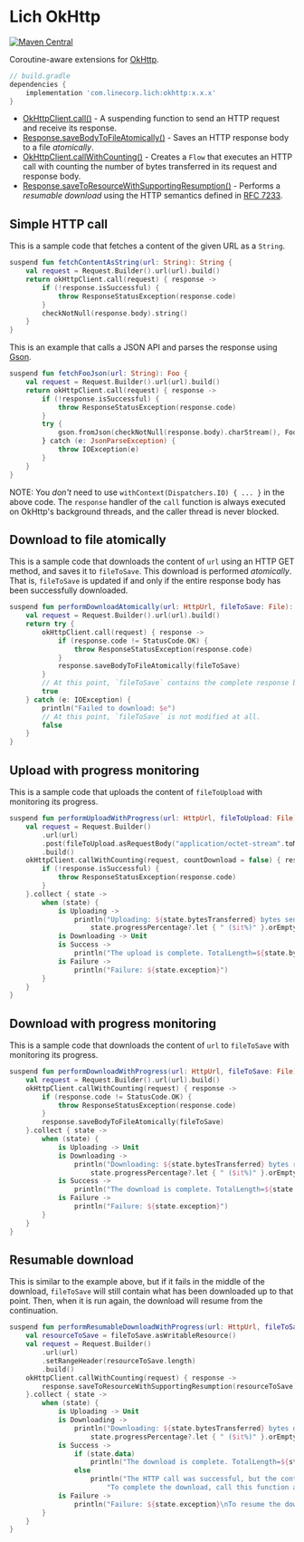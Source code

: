 # Lich OkHttp

[ ![Maven Central](https://badgen.net/maven/v/maven-central/com.linecorp.lich/okhttp) ](https://search.maven.org/artifact/com.linecorp.lich/okhttp)

Coroutine-aware extensions for [OkHttp](https://square.github.io/okhttp/).

```groovy
// build.gradle
dependencies {
    implementation 'com.linecorp.lich:okhttp:x.x.x'
}
```

- [OkHttpClient.call()](src/main/java/com/linecorp/lich/okhttp/Call.kt) - A suspending function to
send an HTTP request and receive its response.
- [Response.saveBodyToFileAtomically()](src/main/java/com/linecorp/lich/okhttp/AtomicDownload.kt) -
Saves an HTTP response body to a file *atomically*.
- [OkHttpClient.callWithCounting()](src/main/java/com/linecorp/lich/okhttp/CallWithCounting.kt) -
Creates a `Flow` that executes an HTTP call with counting the number of bytes transferred in its
request and response body.
- [Response.saveToResourceWithSupportingResumption()](src/main/java/com/linecorp/lich/okhttp/ResumableDownload.kt) -
Performs a *resumable download* using the HTTP semantics defined in [RFC 7233](https://tools.ietf.org/html/rfc7233).

## Simple HTTP call

This is a sample code that fetches a content of the given URL as a `String`.
```kotlin
suspend fun fetchContentAsString(url: String): String {
    val request = Request.Builder().url(url).build()
    return okHttpClient.call(request) { response ->
        if (!response.isSuccessful) {
            throw ResponseStatusException(response.code)
        }
        checkNotNull(response.body).string()
    }
}
```

This is an example that calls a JSON API and parses the response using [Gson](https://github.com/google/gson).
```kotlin
suspend fun fetchFooJson(url: String): Foo {
    val request = Request.Builder().url(url).build()
    return okHttpClient.call(request) { response ->
        if (!response.isSuccessful) {
            throw ResponseStatusException(response.code)
        }
        try {
            gson.fromJson(checkNotNull(response.body).charStream(), Foo::class.java)
        } catch (e: JsonParseException) {
            throw IOException(e)
        }
    }
}
```

NOTE: You *don't* need to use `withContext(Dispatchers.IO) { ... }` in the above code.
The `response` handler of the `call` function is always executed on OkHttp's background threads,
and the caller thread is never blocked.

## Download to file atomically

This is a sample code that downloads the content of `url` using an HTTP GET method, and saves it to
`fileToSave`. This download is performed *atomically*. That is, `fileToSave` is updated if and only
if the entire response body has been successfully downloaded.
```kotlin
suspend fun performDownloadAtomically(url: HttpUrl, fileToSave: File): Boolean {
    val request = Request.Builder().url(url).build()
    return try {
        okHttpClient.call(request) { response ->
            if (response.code != StatusCode.OK) {
                throw ResponseStatusException(response.code)
            }
            response.saveBodyToFileAtomically(fileToSave)
        }
        // At this point, `fileToSave` contains the complete response body downloaded.
        true
    } catch (e: IOException) {
        println("Failed to download: $e")
        // At this point, `fileToSave` is not modified at all.
        false
    }
}
```

## Upload with progress monitoring

This is a sample code that uploads the content of `fileToUpload` with monitoring its progress.
```kotlin
suspend fun performUploadWithProgress(url: HttpUrl, fileToUpload: File) {
    val request = Request.Builder()
        .url(url)
        .post(fileToUpload.asRequestBody("application/octet-stream".toMediaType()))
        .build()
    okHttpClient.callWithCounting(request, countDownload = false) { response ->
        if (!response.isSuccessful) {
            throw ResponseStatusException(response.code)
        }
    }.collect { state ->
        when (state) {
            is Uploading ->
                println("Uploading: ${state.bytesTransferred} bytes sent." +
                    state.progressPercentage?.let { " ($it%)" }.orEmpty())
            is Downloading -> Unit
            is Success ->
                println("The upload is complete. TotalLength=${state.bytesUploaded}")
            is Failure ->
                println("Failure: ${state.exception}")
        }
    }
}
```

## Download with progress monitoring

This is a sample code that downloads the content of `url` to `fileToSave` with monitoring its progress.
```kotlin
suspend fun performDownloadWithProgress(url: HttpUrl, fileToSave: File) {
    val request = Request.Builder().url(url).build()
    okHttpClient.callWithCounting(request) { response ->
        if (response.code != StatusCode.OK) {
            throw ResponseStatusException(response.code)
        }
        response.saveBodyToFileAtomically(fileToSave)
    }.collect { state ->
        when (state) {
            is Uploading -> Unit
            is Downloading ->
                println("Downloading: ${state.bytesTransferred} bytes received." +
                    state.progressPercentage?.let { " ($it%)" }.orEmpty())
            is Success ->
                println("The download is complete. TotalLength=${state.bytesDownloaded}")
            is Failure ->
                println("Failure: ${state.exception}")
        }
    }
}
```

## Resumable download

This is similar to the example above, but if it fails in the middle of the download, `fileToSave`
will still contain what has been downloaded up to that point. Then, when it is run again, the
download will resume from the continuation.
```kotlin
suspend fun performResumableDownloadWithProgress(url: HttpUrl, fileToSave: File) {
    val resourceToSave = fileToSave.asWritableResource()
    val request = Request.Builder()
        .url(url)
        .setRangeHeader(resourceToSave.length)
        .build()
    okHttpClient.callWithCounting(request) { response ->
        response.saveToResourceWithSupportingResumption(resourceToSave)
    }.collect { state ->
        when (state) {
            is Uploading -> Unit
            is Downloading ->
                println("Downloading: ${state.bytesTransferred} bytes downloaded." +
                    state.progressPercentage?.let { " ($it%)" }.orEmpty())
            is Success ->
                if (state.data)
                    println("The download is complete. TotalLength=${state.bytesDownloaded}")
                else
                    println("The HTTP call was successful, but the content may have a remaining part.\n" +
                        "To complete the download, call this function again.")
            is Failure ->
                println("Failure: ${state.exception}\nTo resume the download, call this function again.")
        }
    }
}
```

